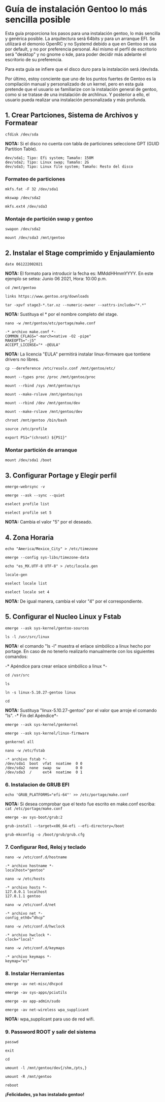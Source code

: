 # Guía de instalación Gentoo lo más sencilla posible
Esta guía proporciona los pasos para una instalación gentoo, lo más sencilla y genérica posible. La arquitectura será 64bits y para un arranque EFI.
Se utilizará el demonio OpenRC y no Systemd debido a que en Gentoo se usa por default, y no por preferencia personal. Así mismo el perfil de escritorio será "desktop" y no gnome o kde, para poder decidir más adelante el escritorio de su preferencia.

Para esta guía se infiere que el disco duro para la instalación será /dev/sda.

Por último, estoy conciente que uno de los puntos fuertes de Gentoo es la compilación manual y personalizado de un kernel, pero en esta guía pretende que el usuario se familiarize con la instalación general de gentoo, como si se tratase de una instalación de archlinux. Y posterior a ello, el usuario pueda realizar una instalación personalizada y más profunda.

## **1. Crear Partciones, Sistema de Archivos y Formatear**

`cfdisk /dev/sda`

**NOTA:** Si el disco no cuenta con tabla de particiones seleccione GPT (GUID Partition Table).

```
dev/sda1; Tipo: Efi system; Tamaño: 150M
dev/sda2; Tipo: Linux swap; Tamaño: 2G
dev/sda3; Tipo: Linux file system; Tamaño: Resto del disco
```

### Formateo de particiones

`mkfs.fat -F 32 /dev/sda1`

`mkswap /dev/sda2`

`mkfs.ext4 /dev/sda3`

### Montaje de partición swap y gentoo

`swapon /dev/sda2`

`mount /dev/sda3 /mnt/gentoo`

## **2. Instalar el Stage comprimido y Enjaulamiento**

`date 061222002021`

**NOTA:** El formato para introducir la fecha es: MMddHHmmYYYY. En este ejemplo se setea: Junio 06 2021, Hora: 10:00 p.m.

`cd /mnt/gentoo`

`links https://www.gentoo.org/downloads`

`tar -xpvf stage3-*.tar.xz --numeric-owner --xattrs-include="*.*"`

**NOTA:** Sustituya el * por el nombre completo del stage.

`nano -w /mnt/gentoo/etc/portage/make.conf`

```
-* archivo make.conf *-
COMMON_CFLAGS="-march=native -O2 -pipe"
MAKEOPTS="-j5"
ACCEPT_LICENSE="* -@EULA"
```

**NOTA:** La licencia "EULA" permitirá instalar linux-firmware que tontiene drivers no libres.

`cp --dereference /etc/resolv.conf /mnt/gentoo/etc/`

`mount --types proc /proc /mnt/gentoo/proc`

`mount --rbind /sys /mnt/gentoo/sys`

`mount --make-rslave /mnt/gentoo/sys`

`mount --rbind /dev /mnt/gentoo/dev`

`mount --make-rslave /mnt/gentoo/dev`


`chroot /mnt/gentoo /bin/bash`

`source /etc/profile`

`export PS1="(chroot) ${PS1}"`

### **Montar partición de arranque**

`mount /dev/sda1 /boot`

## **3. Configurar Portage y Elegir perfil**

`emerge-webrsync -v`

`emerge --ask --sync --quiet`

`eselect profile list`

`eselect profile set 5`

**NOTA:** Cambia el valor "5" por el deseado.


## **4. Zona Horaria**

`echo "America/Mexico_City" > /etc/timezone`

`emerge --config sys-libs/timezone-data`

`echo "es_MX.UTF-8 UTF-8" > /etc/locale.gen`

`locale-gen`

`eselect locale list`

`eselect locale set 4`

**NOTA:** De igual manera, cambia el valor "4" por el correspondiente.


## **5. Configurar el Nucleo Linux y Fstab**

`emerge --ask sys-kernel/gentoo-sources`

`ls -l /usr/src/linux`

**NOTA:** el comando "ls -l" muestra el enlace simbólico a linux hecho por portage. En caso de no tenerlo realizarlo manualmente con los siguientes comandos:

-* Apéndice para crear enlace simbólico a linux *-

`cd /usr/src`

`ls`

`ln -s linux-5.10.27-gentoo linux`

`cd`

**NOTA:** Sustituya "linux-5.10.27-gentoo" por el valor que arroje el comando "ls".
-* Fin del Apéndice*-


`emerge --ask sys-kernel/genkernel`

`emerge --ask sys-kernel/linux-firmware`

`genkernel all`

`nano -w /etc/fstab`

```
-* archivo fstab *-
/dev/sda1  boot  vfat  noatime  0 0
/dev/sda2  none  swap  sw       0 0
/dev/sda3  /     ext4  noatime  0 1
```


### **6. Instalacion de GRUB EFI**

`echo 'GRUB_PLATFORMS="efi-64"' >> /etc/portage/make.conf`

**NOTA:** Si desea comprobar que el texto fue escrito en make.conf escriba: `cat /etc/portage/make.conf`


`emerge -av sys-boot/grub:2`

`grub-install --target=x86_64-efi --efi-directory=/boot`

`grub-mkconfig -o /boot/grub/grub.cfg`


### **7. Configurar Red, Reloj y teclado**

`nano -w /etc/conf.d/hostname`

```
-* archivo hostname *-
localhost="gentoo"
```

`nano -w /etc/hosts`

```
-* archivo hosts *-
127.0.0.1 localhost
127.0.1.1 gentoo
```

`nano -w /etc/conf.d/net`

```
-* archivo net *-
config_eth0=”dhcp”
```

`nano -w /etc/conf.d/hwclock`

```
-* archivo hwclock *-
clock="local"
```

`nano -w /etc/conf.d/keymaps`

```
-* archivo keymaps *-
keymap="es"
```


### **8. Instalar Herramientas**

`emerge -av net-misc/dhcpcd`

`emerge -av sys-apps/pciutils`

`emerge -av app-admin/sudo`


`emerge -av net-wireless wpa_supplicant`

**NOTA:** wpa_supplicant para uso de red wifi.


### **9. Password ROOT y salir del sistema**

`passwd`

`exit`

`cd`

`umount -l /mnt/gentoo/dev{/shm,/pts,} `

`umount -R /mnt/gentoo`

`reboot`

**¡Felicidades, ya has instalado gentoo!**

